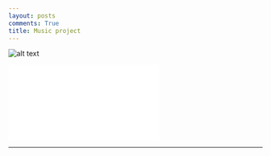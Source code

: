 ```yaml
---
layout: posts
comments: True
title: Music project
---
```



![alt text]({{pooria159.github.io}}\assets\images\music.jpg)


 
![my_music](file:///C:/git/pooria159.github.io/_layouts/music.html)




---

